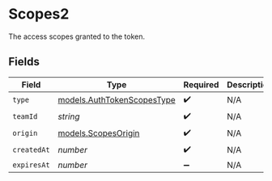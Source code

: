 # Scopes2

The access scopes granted to the token.


## Fields

| Field                                                          | Type                                                           | Required                                                       | Description                                                    |
| -------------------------------------------------------------- | -------------------------------------------------------------- | -------------------------------------------------------------- | -------------------------------------------------------------- |
| `type`                                                         | [models.AuthTokenScopesType](../models/authtokenscopestype.md) | :heavy_check_mark:                                             | N/A                                                            |
| `teamId`                                                       | *string*                                                       | :heavy_check_mark:                                             | N/A                                                            |
| `origin`                                                       | [models.ScopesOrigin](../models/scopesorigin.md)               | :heavy_check_mark:                                             | N/A                                                            |
| `createdAt`                                                    | *number*                                                       | :heavy_check_mark:                                             | N/A                                                            |
| `expiresAt`                                                    | *number*                                                       | :heavy_minus_sign:                                             | N/A                                                            |